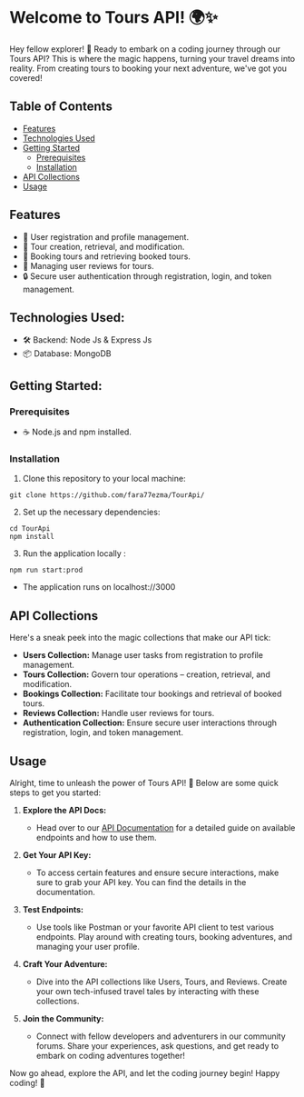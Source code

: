 # Welcome to Tours API! 🌍✨

Hey fellow explorer! 🎒 Ready to embark on a coding journey through our Tours API? This is where the magic happens, turning your travel dreams into reality. From creating tours to booking your next adventure, we've got you covered!

## Table of Contents

- [Features](#features)
- [Technologies Used](#technologies-used)
- [Getting Started](#getting-started)
  - [Prerequisites](#prerequisites)
  - [Installation](#installation)
- [API Collections](#api-collections)
- [Usage](#usage)

## Features

- 🚀 User registration and profile management.
- 🌟 Tour creation, retrieval, and modification.
- 🎫 Booking tours and retrieving booked tours.
- 📝 Managing user reviews for tours.
- 🔒 Secure user authentication through registration, login, and token management.

## Technologies Used:

- 🛠 Backend: Node Js & Express Js
- 📦 Database: MongoDB

## Getting Started:

### Prerequisites

- ☕ Node.js and npm installed.

### Installation

1. Clone this repository to your local machine:

```
git clone https://github.com/fara77ezma/TourApi/
```

2. Set up the necessary dependencies:

```
cd TourApi
npm install
```

3. Run the application locally :

```
npm run start:prod
```

- The application runs on localhost://3000

## API Collections

Here's a sneak peek into the magic collections that make our API tick:

- **Users Collection:** Manage user tasks from registration to profile management.
- **Tours Collection:** Govern tour operations – creation, retrieval, and modification.
- **Bookings Collection:** Facilitate tour bookings and retrieval of booked tours.
- **Reviews Collection:** Handle user reviews for tours.
- **Authentication Collection:** Ensure secure user interactions through registration, login, and token management.

## Usage

Alright, time to unleash the power of Tours API! 🚀 Below are some quick steps to get you started:

1. **Explore the API Docs:**

   - Head over to our [API Documentation](https://documenter.getpostman.com/view/28990301/2sA2r81j3D) for a detailed guide on available endpoints and how to use them.

2. **Get Your API Key:**

   - To access certain features and ensure secure interactions, make sure to grab your API key. You can find the details in the documentation.

3. **Test Endpoints:**

   - Use tools like Postman or your favorite API client to test various endpoints. Play around with creating tours, booking adventures, and managing your user profile.

4. **Craft Your Adventure:**

   - Dive into the API collections like Users, Tours, and Reviews. Create your own tech-infused travel tales by interacting with these collections.

5. **Join the Community:**
   - Connect with fellow developers and adventurers in our community forums. Share your experiences, ask questions, and get ready to embark on coding adventures together!

Now go ahead, explore the API, and let the coding journey begin! Happy coding! 🌟
